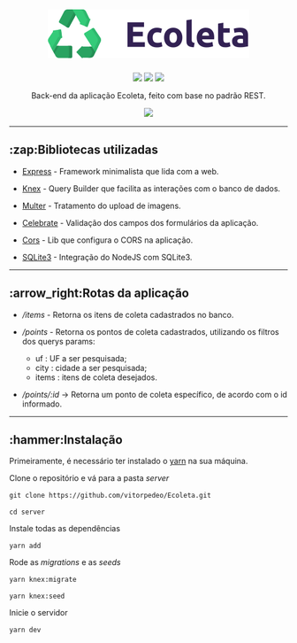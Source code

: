 <h1 align="center" > 
<img src="https://raw.githubusercontent.com/vitorpedeo/Ecoleta/7331a3b21f3b32e0dd6a098406ba73ca5f59e823/web/src/assets/logo.svg"/> 
</h1>

<p align="center" > 
<img src="https://img.shields.io/github/languages/count/vitorpedeo/Ecoleta" /> 
<img src="https://img.shields.io/github/repo-size/vitorpedeo/Ecoleta" /> 
<img src="https://img.shields.io/github/stars/vitorpedeo/Ecoleta?style=social" /> 
</p>

<p align="center" >
Back-end da aplicação Ecoleta, feito com base no padrão REST.
</p>

<p align="center" >
<img src="https://i.imgur.com/4Vryy4y.png" />
</p>

---

<h2>:zap:Bibliotecas utilizadas</h2>

- [Express](https://www.npmjs.com/package/express) - Framework minimalista que lida com a web.

- [Knex](https://www.npmjs.com/package/knex) - Query Builder que facilita as interações com o banco de dados.

- [Multer](https://www.npmjs.com/package/multer) - Tratamento do upload de imagens.

- [Celebrate](https://www.npmjs.com/package/celebrate) - Validação dos campos dos formulários da aplicação.

- [Cors](https://www.npmjs.com/package/cors) - Lib que configura o CORS na aplicação.

- [SQLite3](https://www.npmjs.com/package/sqlite3) - Integração do NodeJS com SQLite3.

---

<h2>:arrow_right:Rotas da aplicação</h2>

- _/items_ - Retorna os itens de coleta cadastrados no banco.

- _/points_ - Retorna os pontos de coleta cadastrados, utilizando os filtros dos querys params:

  - uf : UF a ser pesquisada;
  - city : cidade a ser pesquisada;
  - items : itens de coleta desejados.

- _/points/:id_ -> Retorna um ponto de coleta específico, de acordo com o id informado.

---

<h2>:hammer:Instalação</h2>

Primeiramente, é necessário ter instalado o [yarn](https://yarnpkg.com/) na sua máquina.

Clone o repositório e vá para a pasta _server_

```shell
git clone https://github.com/vitorpedeo/Ecoleta.git
```

```shell
cd server
```

Instale todas as dependências

```shell
yarn add
```

Rode as _migrations_ e as _seeds_

```shell
yarn knex:migrate
```

```shell
yarn knex:seed
```

Inicie o servidor

```shell
yarn dev
```
